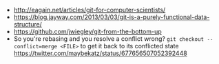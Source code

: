 - http://eagain.net/articles/git-for-computer-scientists/
- https://blog.jayway.com/2013/03/03/git-is-a-purely-functional-data-structure/
- https://github.com/jwiegley/git-from-the-bottom-up
- So you're rebasing and you resolve a conflict wrong? `git checkout --conflict=merge <FILE>` to get it back to its conflicted state https://twitter.com/maybekatz/status/677656507052392448